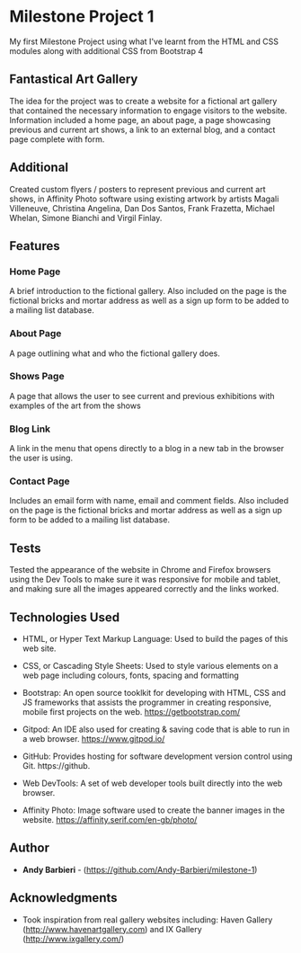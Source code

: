 # Milestone Project 1

My first Milestone Project using what I've learnt from the HTML and CSS modules along with additional CSS from Bootstrap 4

## Fantastical Art Gallery

The idea for the project was to create a website for a fictional art gallery that contained the necessary information to engage visitors to the website. Information included a home page, an about page, a page showcasing previous and current art shows, a link to an external blog, and a contact page complete with form.

## Additional

Created custom flyers / posters to represent previous and current art shows, in Affinity Photo software using existing artwork by artists Magali Villeneuve, Christina Angelina, Dan Dos Santos, Frank Frazetta, Michael Whelan, Simone Bianchi and Virgil Finlay.

## Features

### Home Page

A brief introduction to the fictional gallery. Also included on the page is the fictional bricks and mortar address as well as a sign up form to be added to a mailing list database.

### About Page

A page outlining what and who the fictional gallery does.

### Shows Page

A page that allows the user to see current and previous exhibitions with examples of the art from the shows

### Blog Link

A link in the menu that opens directly to a blog in a new tab in the browser the user is using.

### Contact Page

Includes an email form with name, email and comment fields. Also included on the page is the fictional bricks and mortar address as well as a sign up form to be added to a mailing list database.

## Tests

Tested the appearance of the website in Chrome and Firefox browsers using the Dev Tools to make sure it was responsive for mobile and tablet, and making sure all the images appeared correctly and the links worked.

## Technologies Used

* HTML, or Hyper Text Markup Language: Used to build the pages of this web site.

* CSS, or Cascading Style Sheets: Used to style various elements on a web page including colours, fonts, spacing and formatting

* Bootstrap: An open source tooklkit for developing with HTML, CSS and JS frameworks that assists the programmer in creating responsive, mobile first projects on the web. https://getbootstrap.com/

* Gitpod: An IDE also used for creating & saving code that is able to run in a web browser. https://www.gitpod.io/

* GitHub: Provides hosting for software development version control using Git. https://github.

* Web DevTools: A set of web developer tools built directly into the web browser.

* Affinity Photo: Image software used to create the banner images in the website. https://affinity.serif.com/en-gb/photo/

## Author

* **Andy Barbieri** - (https://github.com/Andy-Barbieri/milestone-1)

## Acknowledgments
* Took inspiration from real gallery websites including: Haven Gallery (http://www.havenartgallery.com) and IX Gallery (http://www.ixgallery.com/)